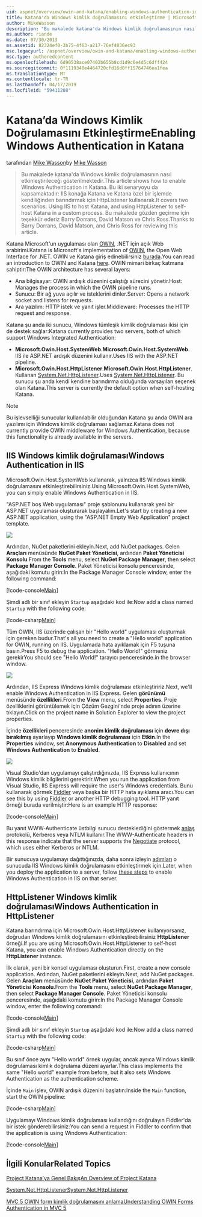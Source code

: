 ```yaml
---
uid: aspnet/overview/owin-and-katana/enabling-windows-authentication-in-katana
title: Katana'da Windows kimlik doğrulamasını etkinleştirme | Microsoft Docs
author: MikeWasson
description: "Bu makalede katana'da Windows kimlik doğrulamasının nasıl etkinleştirileceği gösterilmektedir. Bu iki senaryoyu da kapsamaktadır: IIS konağa Katana ve Kat barındırma için HttpListener kullanarak..."
ms.author: riande
ms.date: 07/30/2013
ms.assetid: 82324ef0-3b75-4f63-a217-76ef4036ec93
msc.legacyurl: /aspnet/overview/owin-and-katana/enabling-windows-authentication-in-katana
msc.type: authoredcontent
ms.openlocfilehash: 6d90538ace07402b655b8cd1d9c6e4d5c6dff424
ms.sourcegitcommit: 0f1119340e4464720cfd16d0ff15764746ea1fea
ms.translationtype: MT
ms.contentlocale: tr-TR
ms.lasthandoff: 04/17/2019
ms.locfileid: "59411208"
---
```

# <a name="enabling-windows-authentication-in-katana"></a><span data-ttu-id="ac8ad-104">Katana’da Windows Kimlik Doğrulamasını Etkinleştirme</span><span class="sxs-lookup"><span data-stu-id="ac8ad-104">Enabling Windows Authentication in Katana</span></span>

<span data-ttu-id="ac8ad-105">tarafından [Mike Wasson](https://github.com/MikeWasson)</span><span class="sxs-lookup"><span data-stu-id="ac8ad-105">by [Mike Wasson](https://github.com/MikeWasson)</span></span>

> <span data-ttu-id="ac8ad-106">Bu makalede katana'da Windows kimlik doğrulamasının nasıl etkinleştirileceği gösterilmektedir.</span><span class="sxs-lookup"><span data-stu-id="ac8ad-106">This article shows how to enable Windows Authentication in Katana.</span></span> <span data-ttu-id="ac8ad-107">Bu iki senaryoyu da kapsamaktadır: IIS konağa Katana ve Katana özel bir işlemde kendiliğinden barındırmak için HttpListener kullanarak.</span><span class="sxs-lookup"><span data-stu-id="ac8ad-107">It covers two scenarios: Using IIS to host Katana, and using HttpListener to self-host Katana in a custom process.</span></span> <span data-ttu-id="ac8ad-108">Bu makalede gözden geçirme için teşekkür ederiz Barry Dorrans, David Matson ve Chris Ross.</span><span class="sxs-lookup"><span data-stu-id="ac8ad-108">Thanks to Barry Dorrans, David Matson, and Chris Ross for reviewing this article.</span></span>


<span data-ttu-id="ac8ad-109">Katana Microsoft'un uygulaması olan [OWIN](http://owin.org/), .NET için açık Web arabirimi.</span><span class="sxs-lookup"><span data-stu-id="ac8ad-109">Katana is Microsoft's implementation of [OWIN](http://owin.org/), the Open Web Interface for .NET.</span></span> <span data-ttu-id="ac8ad-110">OWIN ve Katana giriş edinebilirsiniz [burada](an-overview-of-project-katana.md).</span><span class="sxs-lookup"><span data-stu-id="ac8ad-110">You can read an introduction to OWIN and Katana [here](an-overview-of-project-katana.md).</span></span> <span data-ttu-id="ac8ad-111">OWIN mimari birkaç katmana sahiptir:</span><span class="sxs-lookup"><span data-stu-id="ac8ad-111">The OWIN architecture has several layers:</span></span>

- <span data-ttu-id="ac8ad-112">Ana bilgisayar: OWIN ardışık düzenini çalıştığı sürecini yönetir.</span><span class="sxs-lookup"><span data-stu-id="ac8ad-112">Host: Manages the process in which the OWIN pipeline runs.</span></span>
- <span data-ttu-id="ac8ad-113">Sunucu: Bir ağ yuva açılır ve isteklerini dinler.</span><span class="sxs-lookup"><span data-stu-id="ac8ad-113">Server: Opens a network socket and listens for requests.</span></span>
- <span data-ttu-id="ac8ad-114">Ara yazılım: HTTP istek ve yanıt işler.</span><span class="sxs-lookup"><span data-stu-id="ac8ad-114">Middleware: Processes the HTTP request and response.</span></span>

<span data-ttu-id="ac8ad-115">Katana şu anda iki sunucu, Windows tümleşik kimlik doğrulaması ikisi için de destek sağlar:</span><span class="sxs-lookup"><span data-stu-id="ac8ad-115">Katana currently provides two servers, both of which support Windows Integrated Authentication:</span></span>

- <span data-ttu-id="ac8ad-116">**Microsoft.Owin.Host.SystemWeb**.</span><span class="sxs-lookup"><span data-stu-id="ac8ad-116">**Microsoft.Owin.Host.SystemWeb**.</span></span> <span data-ttu-id="ac8ad-117">IIS ile ASP.NET ardışık düzenini kullanır.</span><span class="sxs-lookup"><span data-stu-id="ac8ad-117">Uses IIS with the ASP.NET pipeline.</span></span>
- <span data-ttu-id="ac8ad-118">**Microsoft.Owin.Host.HttpListener**.</span><span class="sxs-lookup"><span data-stu-id="ac8ad-118">**Microsoft.Owin.Host.HttpListener**.</span></span> <span data-ttu-id="ac8ad-119">Kullanan [System.Net.HttpListener](https://msdn.microsoft.com/library/system.net.httplistener.aspx).</span><span class="sxs-lookup"><span data-stu-id="ac8ad-119">Uses [System.Net.HttpListener](https://msdn.microsoft.com/library/system.net.httplistener.aspx).</span></span> <span data-ttu-id="ac8ad-120">Bu sunucu şu anda kendi kendine barındırma olduğunda varsayılan seçenek olan Katana.</span><span class="sxs-lookup"><span data-stu-id="ac8ad-120">This server is currently the default option when self-hosting Katana.</span></span>

> [!NOTE]
> <span data-ttu-id="ac8ad-121">Bu işlevselliği sunucular kullanılabilir olduğundan Katana şu anda OWIN ara yazılımı için Windows kimlik doğrulaması sağlamaz.</span><span class="sxs-lookup"><span data-stu-id="ac8ad-121">Katana does not currently provide OWIN middleware for Windows Authentication, because this functionality is already available in the servers.</span></span>

## <a name="windows-authentication-in-iis"></a><span data-ttu-id="ac8ad-122">IIS Windows kimlik doğrulaması</span><span class="sxs-lookup"><span data-stu-id="ac8ad-122">Windows Authentication in IIS</span></span>

<span data-ttu-id="ac8ad-123">Microsoft.Owin.Host.SystemWeb kullanarak, yalnızca IIS Windows kimlik doğrulamasını etkinleştirebilirsiniz.</span><span class="sxs-lookup"><span data-stu-id="ac8ad-123">Using Microsoft.Owin.Host.SystemWeb, you can simply enable Windows Authentication in IIS.</span></span>

<span data-ttu-id="ac8ad-124">"ASP.NET boş Web uygulaması" proje şablonunu kullanarak yeni bir ASP.NET uygulaması oluşturarak başlayalım.</span><span class="sxs-lookup"><span data-stu-id="ac8ad-124">Let's start by creating a new ASP.NET application, using the "ASP.NET Empty Web Application" project template.</span></span>

![](enabling-windows-authentication-in-katana/_static/image1.png)

<span data-ttu-id="ac8ad-125">Ardından, NuGet paketlerini ekleyin.</span><span class="sxs-lookup"><span data-stu-id="ac8ad-125">Next, add NuGet packages.</span></span> <span data-ttu-id="ac8ad-126">Gelen **Araçları** menüsünde **NuGet Paket Yöneticisi**, ardından **Paket Yöneticisi Konsolu**.</span><span class="sxs-lookup"><span data-stu-id="ac8ad-126">From the **Tools** menu, select **NuGet Package Manager**, then select **Package Manager Console**.</span></span> <span data-ttu-id="ac8ad-127">Paket Yöneticisi konsolu penceresinde, aşağıdaki komutu girin:</span><span class="sxs-lookup"><span data-stu-id="ac8ad-127">In the Package Manager Console window, enter the following command:</span></span>

[!code-console[Main](enabling-windows-authentication-in-katana/samples/sample1.cmd)]

<span data-ttu-id="ac8ad-128">Şimdi adlı bir sınıf ekleyin `Startup` aşağıdaki kod ile:</span><span class="sxs-lookup"><span data-stu-id="ac8ad-128">Now add a class named `Startup` with the following code:</span></span>

[!code-csharp[Main](enabling-windows-authentication-in-katana/samples/sample2.cs)]

<span data-ttu-id="ac8ad-129">Tüm OWIN, IIS üzerinde çalışan bir "Hello world" uygulaması oluşturmak için gereken budur.</span><span class="sxs-lookup"><span data-stu-id="ac8ad-129">That's all you need to create a "Hello world" application for OWIN, running on IIS.</span></span> <span data-ttu-id="ac8ad-130">Uygulamada hata ayıklamak için F5 tuşuna basın.</span><span class="sxs-lookup"><span data-stu-id="ac8ad-130">Press F5 to debug the application.</span></span> <span data-ttu-id="ac8ad-131">"Hello World!" görmeniz gerekir</span><span class="sxs-lookup"><span data-stu-id="ac8ad-131">You should see "Hello World!"</span></span> <span data-ttu-id="ac8ad-132">tarayıcı penceresinde.</span><span class="sxs-lookup"><span data-stu-id="ac8ad-132">in the browser window.</span></span>

![](enabling-windows-authentication-in-katana/_static/image2.png)

<span data-ttu-id="ac8ad-133">Ardından, IIS Express Windows kimlik doğrulaması etkinleştiririz.</span><span class="sxs-lookup"><span data-stu-id="ac8ad-133">Next, we'll enable Windows Authentication in IIS Express.</span></span> <span data-ttu-id="ac8ad-134">Gelen **görünümü** menüsünde **özellikleri**.</span><span class="sxs-lookup"><span data-stu-id="ac8ad-134">From the **View** menu, select **Properties**.</span></span> <span data-ttu-id="ac8ad-135">Proje özelliklerini görüntülemek için Çözüm Gezgini'nde proje adının üzerine tıklayın.</span><span class="sxs-lookup"><span data-stu-id="ac8ad-135">Click on the project name in Solution Explorer to view the project properties.</span></span>

<span data-ttu-id="ac8ad-136">İçinde **özellikleri** penceresinde **anonim kimlik doğrulaması** için **devre dışı bırakılmış** ayarlayıp **Windows kimlik doğrulaması** için  **Etkin**.</span><span class="sxs-lookup"><span data-stu-id="ac8ad-136">In the **Properties** window, set **Anonymous Authentication** to **Disabled** and set **Windows Authentication** to **Enabled**.</span></span>

![](enabling-windows-authentication-in-katana/_static/image3.png)

<span data-ttu-id="ac8ad-137">Visual Studio'dan uygulamayı çalıştırdığınızda, IIS Express kullanıcının Windows kimlik bilgilerini gerektirir.</span><span class="sxs-lookup"><span data-stu-id="ac8ad-137">When you run the application from Visual Studio, IIS Express will require the user's Windows credentials.</span></span> <span data-ttu-id="ac8ad-138">Bunu kullanarak görmek [Fiddler](http://fiddler2.com/home) veya başka bir HTTP hata ayıklama aracı.</span><span class="sxs-lookup"><span data-stu-id="ac8ad-138">You can see this by using [Fiddler](http://fiddler2.com/home) or another HTTP debugging tool.</span></span> <span data-ttu-id="ac8ad-139">HTTP yanıt örneği burada verilmiştir:</span><span class="sxs-lookup"><span data-stu-id="ac8ad-139">Here is an example HTTP response:</span></span>

[!code-console[Main](enabling-windows-authentication-in-katana/samples/sample3.cmd?highlight=1,5-6)]

<span data-ttu-id="ac8ad-140">Bu yanıt WWW-Authenticate üstbilgi sunucu desteklediğini göstermek [anlaş](http://www.ietf.org/rfc/rfc4559.txt) protokolü, Kerberos veya NTLM kullanır.</span><span class="sxs-lookup"><span data-stu-id="ac8ad-140">The WWW-Authenticate headers in this response indicate that the server supports the [Negotiate](http://www.ietf.org/rfc/rfc4559.txt) protocol, which uses either Kerberos or NTLM.</span></span>

<span data-ttu-id="ac8ad-141">Bir sunucuya uygulamayı dağıttığınızda, daha sonra izleyin [adımları](https://www.iis.net/configreference/system.webserver/security/authentication/windowsauthentication) o sunucuda IIS Windows kimlik doğrulamasını etkinleştirmek için.</span><span class="sxs-lookup"><span data-stu-id="ac8ad-141">Later, when you deploy the application to a server, follow [these steps](https://www.iis.net/configreference/system.webserver/security/authentication/windowsauthentication) to enable Windows Authentication in IIS on that server.</span></span>

## <a name="windows-authentication-in-httplistener"></a><span data-ttu-id="ac8ad-142">HttpListener Windows kimlik doğrulaması</span><span class="sxs-lookup"><span data-stu-id="ac8ad-142">Windows Authentication in HttpListener</span></span>

<span data-ttu-id="ac8ad-143">Katana barındırma için Microsoft.Owin.Host.HttpListener kullanıyorsanız, doğrudan Windows kimlik doğrulamasını etkinleştirebilirsiniz **HttpListener** örneği.</span><span class="sxs-lookup"><span data-stu-id="ac8ad-143">If you are using Microsoft.Owin.Host.HttpListener to self-host Katana, you can enable Windows Authentication directly on the **HttpListener** instance.</span></span>

<span data-ttu-id="ac8ad-144">İlk olarak, yeni bir konsol uygulaması oluşturun.</span><span class="sxs-lookup"><span data-stu-id="ac8ad-144">First, create a new console application.</span></span> <span data-ttu-id="ac8ad-145">Ardından, NuGet paketlerini ekleyin.</span><span class="sxs-lookup"><span data-stu-id="ac8ad-145">Next, add NuGet packages.</span></span> <span data-ttu-id="ac8ad-146">Gelen **Araçları** menüsünde **NuGet Paket Yöneticisi**, ardından **Paket Yöneticisi Konsolu**.</span><span class="sxs-lookup"><span data-stu-id="ac8ad-146">From the **Tools** menu, select **NuGet Package Manager**, then select **Package Manager Console**.</span></span> <span data-ttu-id="ac8ad-147">Paket Yöneticisi konsolu penceresinde, aşağıdaki komutu girin:</span><span class="sxs-lookup"><span data-stu-id="ac8ad-147">In the Package Manager Console window, enter the following command:</span></span>

[!code-console[Main](enabling-windows-authentication-in-katana/samples/sample4.cmd)]

<span data-ttu-id="ac8ad-148">Şimdi adlı bir sınıf ekleyin `Startup` aşağıdaki kod ile:</span><span class="sxs-lookup"><span data-stu-id="ac8ad-148">Now add a class named `Startup` with the following code:</span></span>

[!code-csharp[Main](enabling-windows-authentication-in-katana/samples/sample5.cs)]

<span data-ttu-id="ac8ad-149">Bu sınıf önce aynı "Hello world" örnek uygular, ancak ayrıca Windows kimlik doğrulaması kimlik doğrulama düzeni ayarlar.</span><span class="sxs-lookup"><span data-stu-id="ac8ad-149">This class implements the same "Hello world" example from before, but it also sets Windows Authentication as the authentication scheme.</span></span>

<span data-ttu-id="ac8ad-150">İçinde `Main` işlev, OWIN ardışık düzenini başlatın:</span><span class="sxs-lookup"><span data-stu-id="ac8ad-150">Inside the `Main` function, start the OWIN pipeline:</span></span>

[!code-csharp[Main](enabling-windows-authentication-in-katana/samples/sample6.cs)]

<span data-ttu-id="ac8ad-151">Uygulamayı Windows kimlik doğrulaması kullandığını doğrulayın Fiddler'da bir istek gönderebilirsiniz:</span><span class="sxs-lookup"><span data-stu-id="ac8ad-151">You can send a request in Fiddler to confirm that the application is using Windows Authentication:</span></span>

[!code-console[Main](enabling-windows-authentication-in-katana/samples/sample7.cmd?highlight=1,4-5)]

## <a name="related-topics"></a><span data-ttu-id="ac8ad-152">İlgili Konular</span><span class="sxs-lookup"><span data-stu-id="ac8ad-152">Related Topics</span></span>

[<span data-ttu-id="ac8ad-153">Project Katana’ya Genel Bakış</span><span class="sxs-lookup"><span data-stu-id="ac8ad-153">An Overview of Project Katana</span></span>](an-overview-of-project-katana.md)

[<span data-ttu-id="ac8ad-154">System.Net.HttpListener</span><span class="sxs-lookup"><span data-stu-id="ac8ad-154">System.Net.HttpListener</span></span>](https://msdn.microsoft.com/library/system.net.httplistener.aspx)

[<span data-ttu-id="ac8ad-155">MVC 5 OWIN form kimlik doğrulamasını anlama</span><span class="sxs-lookup"><span data-stu-id="ac8ad-155">Understanding OWIN Forms Authentication in MVC 5</span></span>](https://blogs.msdn.com/b/webdev/archive/2013/07/03/understanding-owin-forms-authentication-in-mvc-5.aspx)

